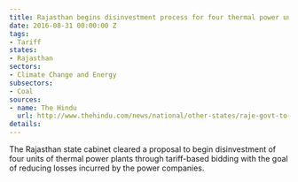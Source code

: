 ```yaml
---
title: Rajasthan begins disinvestment process for four thermal power units
date: 2016-08-31 00:00:00 Z
tags:
- Tariff
states:
- Rajasthan
sectors:
- Climate Change and Energy
subsectors:
- Coal
sources:
- name: The Hindu
  url: http://www.thehindu.com/news/national/other-states/raje-govt-to-divest-equity-of-thermal-power-plants/article8273437.ece
details: 
---
```


The Rajasthan state cabinet cleared a proposal to begin disinvestment of four units of thermal power plants through tariff-based bidding with the goal of reducing losses incurred by the power companies.
